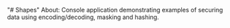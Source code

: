 "# Shapes"
About:
Console application demonstrating examples of securing data using encoding/decoding, masking and hashing.
